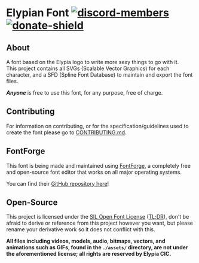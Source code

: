 # Elypian Font [![discord-members]][discord] [![donate-shield]][elypia-donate]

## About
A font based on the Elypia logo to write more sexy things to go with it.  
This project contains all SVGs (Scalable Vector Graphics) for each character,
and a SFD (Spline Font Database) to maintain and export the font files.

**_Anyone_** is free to use this font, for any purpose, free of charge.

## Contributing
For information on contributing, or for the specification/guidelines used to create
the font please go to [CONTRIBUTING.md]. 

## FontForge
This font is being made and maintained using [FontForge], a completely free and
open-source font editor that works on all major operating systems.

You can find their [GitHub repository here]!

## Open-Source
This project is licensed under the [SIL Open Font License] ([TL;DR]), 
don't be afraid to derive or reference from this project however you want, but 
please rename your derivative work so it does not conflict with this.

**All files including videos, models, audio, bitmaps, vectors, and 
animations such as GIFs, found in the `./assets/` directory, are not under the aforementioned license; all rights are reserved by Elypia CIC.** 

[discord]: https://discord.gg/hprGMaM "Discord Invite"
[discord-members]: https://discordapp.com/api/guilds/184657525990359041/widget.png "Discord Shield"
[donate-shield]: https://img.shields.io/badge/Elypia-Donate-blueviolet "Donate Shield"
[elypia-donate]: https://elypia.org/donate "Donate to Elypia"
[FontForge]: https://fontforge.github.io/en-US/ "FontForge"
[GitHub repository here]: https://github.com/fontforge "FontForge on GitHub"
[SIL Open Font License]: https://scripts.sil.org/OFL "Official License Page"
[TL;DR]: https://tldrlegal.com/license/open-font-license-(ofl)-explained "TL;DR of License"
[CONTRIBUTING.md]: ./CONTRIBUTING.md "Contribute to the Elypian Font"